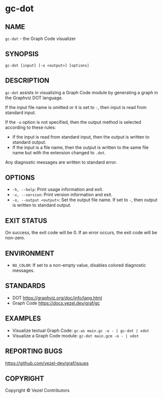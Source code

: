 # gc-dot

## NAME

`gc-dot` - the Graph Code visualizer

## SYNOPSIS

`gc-dot [input] [-o <output>] [options]`

## DESCRIPTION

`gc-dot` assists in visualizing a Graph Code module by generating a graph in the
Graphviz DOT language.

If the input file name is omitted or it is set to `-`, then input is read from
standard input.

If the `-o` option is not specified, then the output method is selected
according to these rules:

* If the input is read from standard input, then the output is written to
  standard output.
* If the input is a file name, then the output is written to the same file name
  but with the extension changed to `.dot`.

Any diagnostic messages are written to standard error.

## OPTIONS

* `-h, --help`: Print usage information and exit.
* `-v, --version`: Print version information and exit.
* `-o, --output <output>`: Set the output file name. If set to `-`, then output
  is written to standard output.

## EXIT STATUS

On success, the exit code will be 0. If an error occurs, the exit code will be
non-zero.

## ENVIRONMENT

* `NO_COLOR`: If set to a non-empty value, disables colored diagnostic messages.

## STANDARDS

* DOT <https://graphviz.org/doc/info/lang.html>
* Graph Code <https://docs.vezel.dev/graf/gc>

## EXAMPLES

* Visualize textual Graph Code: `gc-as main.gc -o - | gc-dot | xdot`
* Visualize a Graph Code module: `gc-dot main.gcm -o - | xdot`

## REPORTING BUGS

<https://github.com/vezel-dev/graf/issues>

## COPYRIGHT

Copyright © Vezel Contributors
